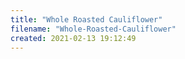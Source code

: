 ```yaml
---
title: "Whole Roasted Cauliflower"
filename: "Whole-Roasted-Cauliflower"
created: 2021-02-13 19:12:49
---
```

